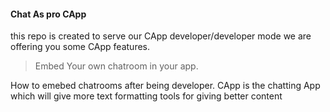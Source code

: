 #### Chat As pro CApp
this repo is created to serve our CApp developer/developer mode
we are offering you some CApp features.
>Embed Your own chatroom in your app.


How to emebed chatrooms after being developer.
CApp is the chatting App which will give more text formatting tools for giving better content
